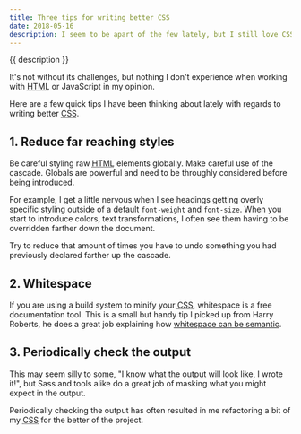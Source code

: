 ```yaml
---
title: Three tips for writing better CSS
date: 2018-05-16
description: I seem to be apart of the few lately, but I still love CSS.
---
```

{{ description }}

It's not without its challenges, but nothing I don't experience when working with <abbr title='Hypertext Markup Language'>HTML</abbr> or JavaScript in my opinion.

Here are a few quick tips I have been thinking about lately with regards to writing better <abbr title='Cascading Stylesheets'>CSS</abbr>.

## 1. Reduce far reaching styles

Be careful styling raw <abbr title='Hypertext Markup Language'>HTML</abbr> elements globally. Make careful use of the cascade. Globals are powerful and need to be throughly considered before being introduced.

For example, I get a little nervous when I see headings getting overly specific styling outside of a default `font-weight` and `font-size`. When you start to introduce colors, text transformations, I often see them having to be overridden farther down the document.

Try to reduce that amount of times you have to undo something you had previously declared farther up the cascade.

## 2. Whitespace

If you are using a build system to minify your <abbr title='Cascading Stylesheets'>CSS</abbr>, whitespace is a free documentation tool. This is a small but handy tip I picked up from Harry Roberts, he does a great job explaining how [whitespace can be semantic](https://csswizardry.com/2017/05/writing-tidy-code/).

## 3. Periodically check the output

This may seem silly to some, "I know what the output will look like, I wrote it!", but Sass and tools alike do a great job of masking what you might expect in the output.

Periodically checking the output has often resulted in me refactoring a bit of my <abbr title='Cascading Stylesheets'>CSS</abbr> for the better of the project.

